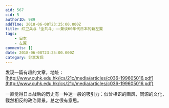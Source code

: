 ```yaml
---
aid: 567
cid: 5
authorID: 989
addTime: 2018-06-08T23:25:00.000Z
title: 红卫兵与「全共斗」——兼谈60年代日本的新左翼
tags:
    - 日本
    - 左翼
comments: []
date: 2018-06-08T23:25:00.000Z
category: 分享发现
---
```


发现一篇有趣的文章，地址： [http://www.cuhk.edu.hk/ics/21c/media/articles/c036-199605016.pdf](http://www.cuhk.edu.hk/ics/21c/media/articles/c036-199605016.pdf)

一直觉得日本战后的历史有一种迷一般的吸引力：似曾相识的画风，同源的文化，截然相反的政治背景。总之很有意思。
